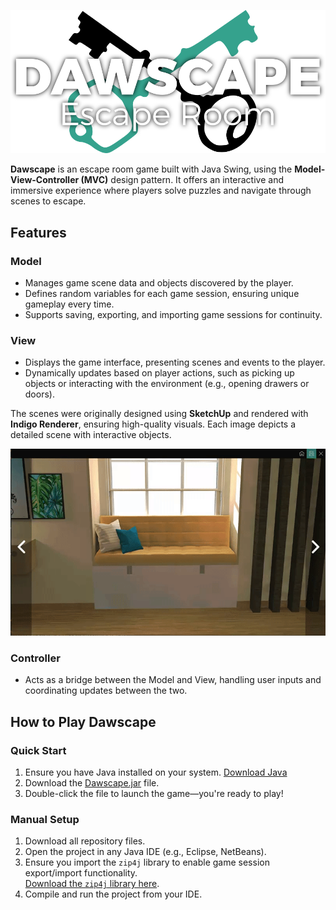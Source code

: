 ![Logo](img/Interfaz/titulo.png)

**Dawscape** is an escape room game built with Java Swing, using the **Model-View-Controller (MVC)** design pattern. It offers an interactive and immersive experience where players solve puzzles and navigate through scenes to escape.


## Features

### **Model**
- Manages game scene data and objects discovered by the player.
- Defines random variables for each game session, ensuring unique gameplay every time.
- Supports saving, exporting, and importing game sessions for continuity.

### **View**
- Displays the game interface, presenting scenes and events to the player.
- Dynamically updates based on player actions, such as picking up objects or interacting with the environment (e.g., opening drawers or doors).

The scenes were originally designed using **SketchUp** and rendered with **Indigo Renderer**, ensuring high-quality visuals. Each image depicts a detailed scene with interactive objects.

![Interactive Drawers](img/cajonesEnAccion.gif)

### **Controller**
- Acts as a bridge between the Model and View, handling user inputs and coordinating updates between the two.


## How to Play Dawscape

### **Quick Start**
1. Ensure you have Java installed on your system. [Download Java](https://www.java.com/es/download/)
2. Download the [Dawscape.jar](Dawscape.jar) file.
3. Double-click the file to launch the game—you're ready to play!

### **Manual Setup**
1. Download all repository files.
2. Open the project in any Java IDE (e.g., Eclipse, NetBeans).
3. Ensure you import the `zip4j` library to enable game session export/import functionality.  
   [Download the `zip4j` library here](zip4j-1.3.2.jar).
4. Compile and run the project from your IDE.
